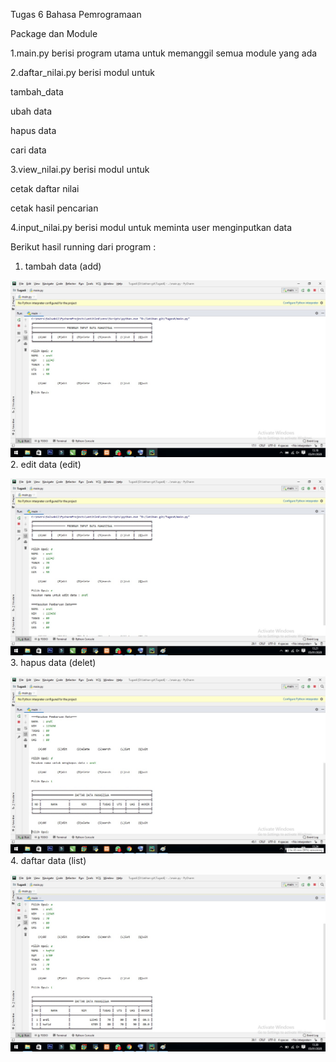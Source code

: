 Tugas 6 Bahasa Pemrogramaan

Package dan Module

1.main.py berisi program utama untuk memanggil semua module yang ada

2.daftar_nilai.py berisi modul untuk

  tambah_data
  
  ubah data
 
 hapus data
  
  cari data
  
3.view_nilai.py berisi modul untuk

  cetak daftar nilai
  
  cetak hasil pencarian
  
4.input_nilai.py berisi modul untuk meminta user menginputkan data

Berikut hasil running dari program :
1. tambah data (add)

![](screenshot1.jpg)
2. edit data (edit)

![](screenshot2.jpg)
3. hapus data (delet)

![](screenshot3.jpg)
4. daftar data (list)

![](screenshot4.jpg)

